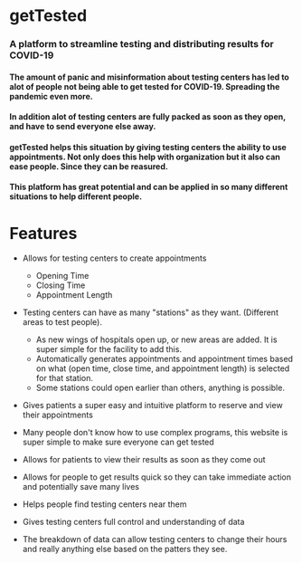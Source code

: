 # getTested
### A platform to streamline testing and distributing results for COVID-19


#### The amount of panic and misinformation about testing centers has led to alot of people not being able to get tested for COVID-19. Spreading the pandemic even more.

#### In addition alot of testing centers are fully packed as soon as they open, and have to send everyone else away. 

#### getTested helps this situation by giving testing centers the ability to use appointments. Not only does this help with organization but it also can ease people. Since they can be reasured. 

#### This platform has great potential and can be applied in so many different situations to help different people.
# Features
*  Allows for testing centers to  create appointments
	*  Opening Time
	*  Closing Time
	*  Appointment Length

* Testing centers can have as many "stations" as they want. (Different areas to test people).
	* As new wings of hospitals open up, or new areas are added. It is  super simple for the facility to add this.
	* Automatically generates appointments and appointment times based on what (open time, close time, and appointment length) is selected for that station. 
	* Some stations could open earlier than others, anything is possible.

* Gives patients a super easy and intuitive platform to reserve and view their appointments
 * Many people don't know how to use complex programs, this website is super simple to make sure everyone can get tested

* Allows for patients to view their results as soon as they come out
 * Allows for people to get results quick so they can take immediate action and potentially save many lives

*  Helps people find testing centers near them
*  Gives testing centers full control and understanding of data
 * The breakdown of data can allow testing centers to change their hours and really anything else based on the patters they see.    
 
